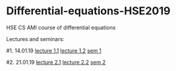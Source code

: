 # Differential-equations-HSE2019
HSE CS AMI course of differential equations

Lectures and seminars:

#1. 14.01.19
[lecture 1.1](http://math-info.hse.ru/odebook/) 
[lecture 1.2](http://math-info.hse.ru/odebook/chapter/label/chap:2:auto/)
[sem 1](http://math-info.hse.ru/a/2018-19/cs-ode/seminar01.pdf)

#2. 21.01.19
[lecture 2.1](http://math-info.hse.ru/odebook/chapter/label/chap:2:auto/#label_h2_number_2_2)
[lecture 2.2](http://math-info.hse.ru/odebook/chapter/label/chap:3:eu/#label_sec_3_sep-var)
[sem 2](http://math-info.hse.ru/a/2018-19/cs-ode/seminar02.pdf)
